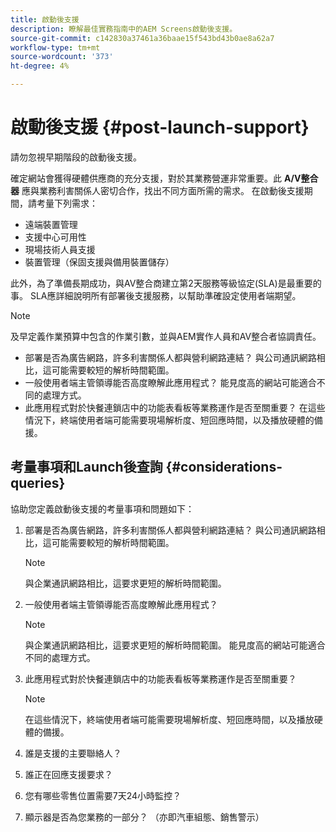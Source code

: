 ```yaml
---
title: 啟動後支援
description: 瞭解最佳實務指南中的AEM Screens啟動後支援。
source-git-commit: c142830a37461a36baae15f543bd43b0ae8a62a7
workflow-type: tm+mt
source-wordcount: '373'
ht-degree: 4%

---
```



# 啟動後支援 {#post-launch-support}


請勿忽視早期階段的啟動後支援。

確定網站會獲得硬體供應商的充分支援，對於其業務營運非常重要。此 **A/V整合器** 應與業務利害關係人密切合作，找出不同方面所需的需求。
在啟動後支援期間，請考量下列需求：

* 遠端裝置管理
* 支援中心可用性
* 現場技術人員支援
* 裝置管理（保固支援與備用裝置儲存）

此外，為了準備長期成功，與AV整合商建立第2天服務等級協定(SLA)是最重要的事。 SLA應詳細說明所有部署後支援服務，以幫助準確設定使用者端期望。

>[!NOTE]
>
>及早定義作業預算中包含的作業引數，並與AEM實作人員和AV整合者協調責任。
>
>* 部署是否為廣告網路，許多利害關係人都與營利網路連結？ 與公司通訊網路相比，這可能需要較短的解析時間範圍。
>* 一般使用者端主管領導能否高度瞭解此應用程式？ 能見度高的網站可能適合不同的處理方式。
>* 此應用程式對於快餐連鎖店中的功能表看板等業務運作是否至關重要？ 在這些情況下，終端使用者端可能需要現場解析度、短回應時間，以及播放硬體的備援。

## 考量事項和Launch後查詢 {#considerations-queries}

協助您定義啟動後支援的考量事項和問題如下：

1. 部署是否為廣告網路，許多利害關係人都與營利網路連結？ 與公司通訊網路相比，這可能需要較短的解析時間範圍。
 
   >[!NOTE]
   >
   > 與企業通訊網路相比，這要求更短的解析時間範圍。

1. 一般使用者端主管領導能否高度瞭解此應用程式？

   >[!NOTE]
   >
   > 與企業通訊網路相比，這要求更短的解析時間範圍。 能見度高的網站可能適合不同的處理方式。

1. 此應用程式對於快餐連鎖店中的功能表看板等業務運作是否至關重要？

   >[!NOTE]
   >
   > 在這些情況下，終端使用者端可能需要現場解析度、短回應時間，以及播放硬體的備援。

1. 誰是支援的主要聯絡人？

1. 誰正在回應支援要求？

1. 您有哪些零售位置需要7天24小時監控？

1. 顯示器是否為您業務的一部分？ （亦即汽車組態、銷售警示）
